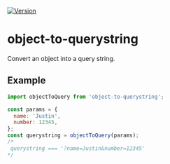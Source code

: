 [![Version](http://img.shields.io/npm/v/object-to-querystring.svg)](https://www.npmjs.org/package/object-to-querystring)

# object-to-querystring

Convert an object into a query string.

## Example

```js
import objectToQuery from 'object-to-querystring';

const params = {
  name: 'Justin',
  number: 12345,
};
const querystring = objectToQuery(params);
/*
 querystring === '?name=Justin&number=12345'
*/
```
